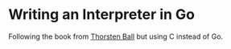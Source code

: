 # Writing an Interpreter in Go

Following the book from [Thorsten Ball](https://www.amazon.com/Writing-Interpreter-Go-Thorsten-Ball/dp/3982016118/ref=sr_1_2?crid=3S7XVNQ5Q3S3S&keywords=writing+an+interpreter+in+go&qid=1640643161&sprefix=writing+an+inte%2Caps%2C580&sr=8-2) but using C instead of Go.
